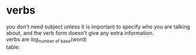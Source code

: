 # verbs
you don't need subject unless it is important to specify who you are talking about, and the verb form doesn't give any extra information.  
verbs are $log_{\text{number of base}}(\text{word})$  
table:
